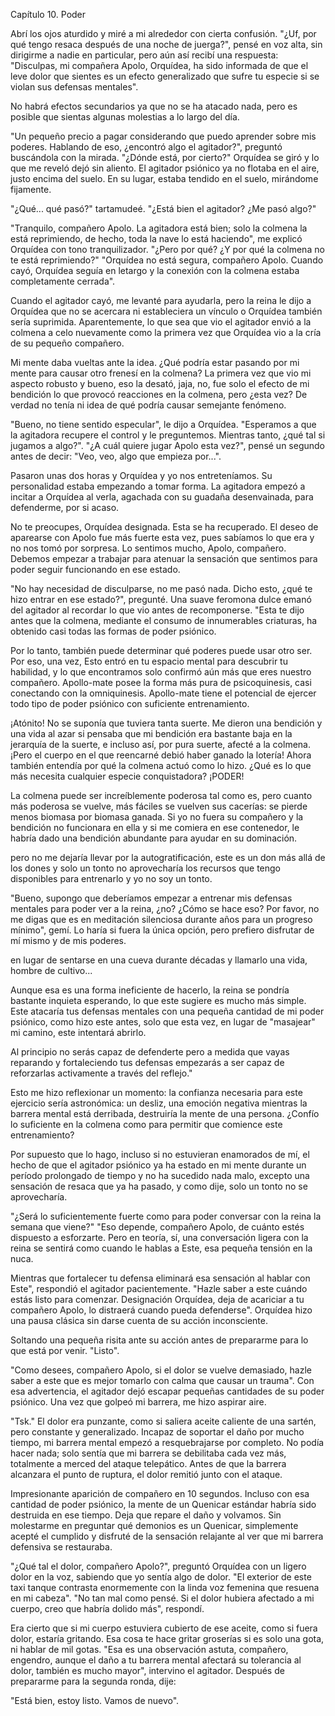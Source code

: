 Capítulo 10. Poder

Abrí los ojos aturdido y miré a mi alrededor con cierta confusión. "¿Uf, por qué tengo resaca después de una noche de juerga?", pensé en voz alta, sin dirigirme a nadie en particular, pero aún así recibí una respuesta: "Disculpas, mi compañera Apolo, Orquídea, ha sido informada de que el leve dolor que sientes es un efecto generalizado que sufre tu especie si se violan sus defensas mentales".

No habrá efectos secundarios ya que no se ha atacado nada, pero es posible que sientas algunas molestias a lo largo del día.

"Un pequeño precio a pagar considerando que puedo aprender sobre mis poderes. Hablando de eso, ¿encontró algo el agitador?", preguntó buscándola con la mirada. "¿Dónde está, por cierto?" Orquídea se giró y lo que me reveló dejó sin aliento. El agitador psiónico ya no flotaba en el aire, justo encima del suelo. En su lugar, estaba tendido en el suelo, mirándome fijamente.

"¿Qué... qué pasó?" tartamudeé. "¿Está bien el agitador? ¿Me pasó algo?"

"Tranquilo, compañero Apolo. La agitadora está bien; solo la colmena la está reprimiendo, de hecho, toda la nave lo está haciendo", me explicó Orquídea con tono tranquilizador. "¿Pero por qué? ¿Y por qué la colmena no te está reprimiendo?" "Orquídea no está segura, compañero Apolo. Cuando cayó, Orquídea seguía en letargo y la conexión con la colmena estaba completamente cerrada".

Cuando el agitador cayó, me levanté para ayudarla, pero la reina le dijo a Orquídea que no se acercara ni estableciera un vínculo o Orquídea también sería suprimida. Aparentemente, lo que sea que vio el agitador envió a la colmena a celo nuevamente como la primera vez que Orquídea vio a la cría de su pequeño compañero.

Mi mente daba vueltas ante la idea. ¿Qué podría estar pasando por mi mente para causar otro frenesí en la colmena? La primera vez que vio mi aspecto robusto y bueno, eso la desató, jaja, no, fue solo el efecto de mi bendición lo que provocó reacciones en la colmena, pero ¿esta vez? De verdad no tenía ni idea de qué podría causar semejante fenómeno.

"Bueno, no tiene sentido especular", le dijo a Orquídea. "Esperamos a que la agitadora recupere el control y le preguntemos. Mientras tanto, ¿qué tal si jugamos a algo?". "¿A cuál quiere jugar Apolo esta vez?", pensé un segundo antes de decir: "Veo, veo, algo que empieza por...".

Pasaron unas dos horas y Orquídea y yo nos entreteníamos. Su personalidad estaba empezando a tomar forma. La agitadora empezó a incitar a Orquídea al verla, agachada con su guadaña desenvainada, para defenderme, por si acaso.

No te preocupes, Orquídea designada. Esta se ha recuperado. El deseo de aparearse con Apolo fue más fuerte esta vez, pues sabíamos lo que era y no nos tomó por sorpresa. Lo sentimos mucho, Apolo, compañero. Debemos empezar a trabajar para atenuar la sensación que sentimos para poder seguir funcionando en ese estado.

"No hay necesidad de disculparse, no me pasó nada. Dicho esto, ¿qué te hizo entrar en ese estado?", pregunté. Una suave feromona dulce emanó del agitador al recordar lo que vio antes de recomponerse. "Esta te dijo antes que la colmena, mediante el consumo de innumerables criaturas, ha obtenido casi todas las formas de poder psiónico.

Por lo tanto, también puede determinar qué poderes puede usar otro ser. Por eso, una vez, Esto entró en tu espacio mental para descubrir tu habilidad, y lo que encontramos solo confirmó aún más que eres nuestro compañero. Apollo-mate posee la forma más pura de psicoquinesis, casi conectando con la omniquinesis. Apollo-mate tiene el potencial de ejercer todo tipo de poder psiónico con suficiente entrenamiento.

¡Atónito! No se suponía que tuviera tanta suerte. Me dieron una bendición y una vida al azar si pensaba que mi bendición era bastante baja en la jerarquía de la suerte, e incluso así, por pura suerte, afecté a la colmena. ¡Pero el cuerpo en el que reencarné debió haber ganado la lotería! Ahora también entendía por qué la colmena actuó como lo hizo. ¿Qué es lo que más necesita cualquier especie conquistadora? ¡PODER!

La colmena puede ser increíblemente poderosa tal como es, pero cuanto más poderosa se vuelve, más fáciles se vuelven sus cacerías: se pierde menos biomasa por biomasa ganada. Si yo no fuera su compañero y la bendición no funcionara en ella y si me comiera en ese contenedor, le habría dado una bendición abundante para ayudar en su dominación.

pero no me dejaría llevar por la autogratificación, este es un don más allá de los dones y solo un tonto no aprovecharía los recursos que tengo disponibles para entrenarlo y yo no soy un tonto.

"Bueno, supongo que deberíamos empezar a entrenar mis defensas mentales para poder ver a la reina, ¿no? ¿Cómo se hace eso? Por favor, no me digas que es en meditación silenciosa durante años para un progreso mínimo", gemí. Lo haría si fuera la única opción, pero prefiero disfrutar de mí mismo y de mis poderes.

en lugar de sentarse en una cueva durante décadas y llamarlo una vida, hombre de cultivo...

Aunque esa es una forma ineficiente de hacerlo, la reina se pondría bastante inquieta esperando, lo que este sugiere es mucho más simple. Este atacaría tus defensas mentales con una pequeña cantidad de mi poder psiónico, como hizo este antes, solo que esta vez, en lugar de "masajear" mi camino, este intentará abrirlo.

Al principio no serás capaz de defenderte pero a medida que vayas reparando y fortaleciendo tus defensas empezarás a ser capaz de reforzarlas activamente a través del reflejo."

Esto me hizo reflexionar un momento: la confianza necesaria para este ejercicio sería astronómica: un desliz, una emoción negativa mientras la barrera mental está derribada, destruiría la mente de una persona. ¿Confío lo suficiente en la colmena como para permitir que comience este entrenamiento?

Por supuesto que lo hago, incluso si no estuvieran enamorados de mí, el hecho de que el agitador psiónico ya ha estado en mi mente durante un período prolongado de tiempo y no ha sucedido nada malo, excepto una sensación de resaca que ya ha pasado, y como dije, solo un tonto no se aprovecharía.

"¿Será lo suficientemente fuerte como para poder conversar con la reina la semana que viene?" "Eso depende, compañero Apolo, de cuánto estés dispuesto a esforzarte. Pero en teoría, sí, una conversación ligera con la reina se sentirá como cuando le hablas a Este, esa pequeña tensión en la nuca.

Mientras que fortalecer tu defensa eliminará esa sensación al hablar con Este", respondió el agitador pacientemente. "Hazle saber a este cuándo estás listo para comenzar. Designación Orquídea, deja de acariciar a tu compañero Apolo, lo distraerá cuando pueda defenderse". Orquídea hizo una pausa clásica sin darse cuenta de su acción inconsciente.

Soltando una pequeña risita ante su acción antes de prepararme para lo que está por venir. "Listo".

"Como desees, compañero Apolo, si el dolor se vuelve demasiado, hazle saber a este que es mejor tomarlo con calma que causar un trauma". Con esa advertencia, el agitador dejó escapar pequeñas cantidades de su poder psiónico. Una vez que golpeó mi barrera, me hizo aspirar aire.

"Tsk." El dolor era punzante, como si saliera aceite caliente de una sartén, pero constante y generalizado. Incapaz de soportar el daño por mucho tiempo, mi barrera mental empezó a resquebrajarse por completo. No podía hacer nada; solo sentía que mi barrera se debilitaba cada vez más, totalmente a merced del ataque telepático. Antes de que la barrera alcanzara el punto de ruptura, el dolor remitió junto con el ataque.

Impresionante aparición de compañero en 10 segundos. Incluso con esa cantidad de poder psiónico, la mente de un Quenicar estándar habría sido destruida en ese tiempo. Deja que repare el daño y volvamos. Sin molestarme en preguntar qué demonios es un Quenicar, simplemente acepté el cumplido y disfruté de la sensación relajante al ver que mi barrera defensiva se restauraba.

"¿Qué tal el dolor, compañero Apolo?", preguntó Orquídea con un ligero dolor en la voz, sabiendo que yo sentía algo de dolor. "El exterior de este taxi tanque contrasta enormemente con la linda voz femenina que resuena en mi cabeza". "No tan mal como pensé. Si el dolor hubiera afectado a mi cuerpo, creo que habría dolido más", respondí.

Era cierto que si mi cuerpo estuviera cubierto de ese aceite, como si fuera dolor, estaría gritando. Esa cosa te hace gritar groserías si es solo una gota, ni hablar de mil gotas. "Esa es una observación astuta, compañero, engendro, aunque el daño a tu barrera mental afectará su tolerancia al dolor, también es mucho mayor", intervino el agitador. Después de prepararme para la segunda ronda, dije:

"Está bien, estoy listo. Vamos de nuevo".

